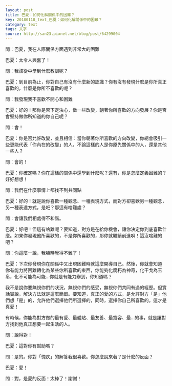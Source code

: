 ```yaml
---
layout: post
title: 巴夏：如何化解關係中的困難？
key: 20180110_text_巴夏：如何化解關係中的困難？
category: text
tags: 文字
source: http://san23.pixnet.net/blog/post/64299004
---
```



問：巴夏，我在人際關係方面遇到非常大的困難

巴夏：太令人興奮了！

問：我該從中學到什麼教訓呢？

巴夏：到目前為止，你對自己有沒有什麼新的認識？你有沒有發現什麼是你所真正喜歡的，什麼是你所不喜歡的呢？

問：我發現我不喜歡不開心和困難

巴夏：好的！那你是否下定決心，做一些改變，朝著你所喜歡的方向發展？你是否會堅持做你所知道的你自己呢？

問：會！

巴夏：你是否允許改變，並且相信：當你朝著你所喜歡的方向改變，你總會吸引一些更能代表「你內在的改變」的人，不論這樣的人是你原先關係中的人，還是其他一些人？

問：會的！

巴夏：你確定嗎？你在這樣的關係中還學到什麼呢？還有，你是怎麼定義困難的？好好想想！

問：我們在什麼事情上都找不到共同點

巴夏：好的！就是說你喜歡一種觀念、一種表現方式，而對方卻喜歡另一種觀念，另一種表達方式，是吧？那這有啥難處？

問：會讓我們相處得不和諧。

巴夏：好吧！但這有啥難呢？要知道，對方是在給你機會，讓你決定你到底喜歡什麼。如果你發現他所喜歡的，不是你所喜歡的，那你就繼續前進唄！這沒啥難的吧？

問：你這麼一說，我頓時覺得不難了！

巴夏：下次你發現你在關係中又出現困難時就這麼開導自己。然後，你就會知道 你有能力將困難轉化為某些你所喜歡的東西，你能夠化腐朽為神奇，化干戈為玉帛，化不可能為可能…你就是有能力辦到，你知道嗎？

我不是說你要無視你們的狀況，無視你們的感受，無視你們共同有過的經歷。但實話實說，解決方法就是這麼簡單。要知道，真正的愛的方式，是允許對方「是」他們想「是」的，允許他們選擇他們所選擇的，同時，選擇你自己所喜歡的。這才是真愛！

有時候，你能為對方做的最有愛、最體貼、最友善、最寬容、最…的事，就是讓對方找到他真正想要一起生活的人。

問：說得對！

巴夏：這對你有幫助嗎？

問：是的。你對「愧疚」的解答我很喜歡。你怎麼說來著？是什麼的反面？

巴夏：愛！

問：對，是愛的反面！太棒了！謝謝！
